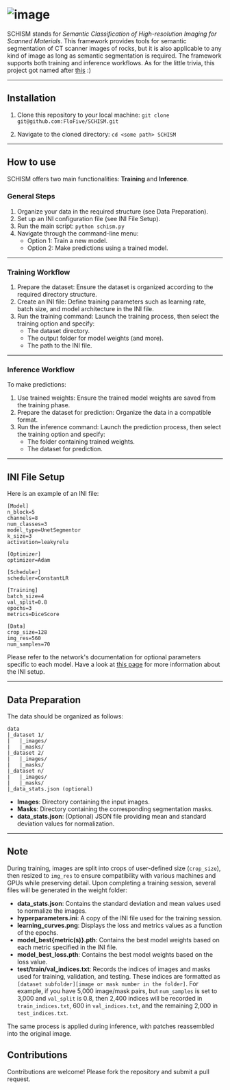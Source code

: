 # ![image](https://github.com/user-attachments/assets/22d60a8a-12a8-439b-bd12-636500ee28d0)
 

SCHISM stands for _Semantic Classification of High-resolution Imaging for Scanned Materials_. This framework provides tools for semantic segmentation of CT scanner images of rocks, but it is also applicable to any kind of image as long as semantic segmentation is required. The framework supports both training and inference workflows. As for the little trivia, this project got named after [this](https://www.youtube.com/watch?v=MM62wjLrgmA&ab_channel=TOOLVEVO) :) 

---
## Installation

1. Clone this repository to your local machine:
   ``` git clone git@github.com:FloFive/SCHISM.git ```

3. Navigate to the cloned directory:
   ``` cd <some path> SCHISM ```
   
---
## How to use

SCHISM offers two main functionalities: **Training** and **Inference**.

### General Steps
1. Organize your data in the required structure (see Data Preparation).
2. Set up an INI configuration file (see INI File Setup).
3. Run the main script:
   ``` python schism.py ```
4. Navigate through the command-line menu:
    - Option 1: Train a new model.
    - Option 2: Make predictions using a trained model.

---
### Training Workflow
1. Prepare the dataset: Ensure the dataset is organized according to the required directory structure.
2. Create an INI file: Define training parameters such as learning rate, batch size, and model architecture in the INI file.
3. Run the training command: Launch the training process, then select the training option and specify:
    - The dataset directory.
    - The output folder for model weights (and more).
    - The path to the INI file.

---
### Inference Workflow
To make predictions:
1. Use trained weights: Ensure the trained model weights are saved from the training phase.
2. Prepare the dataset for prediction: Organize the data in a compatible format.
3. Run the inference command: Launch the prediction process, then select the training option and specify:
    - The folder containing trained weights.
    - The dataset for prediction.

---
## INI File Setup

Here is an example of an INI file:

```
[Model]
n_block=5
channels=8
num_classes=3
model_type=UnetSegmentor
k_size=3
activation=leakyrelu
 
[Optimizer]
optimizer=Adam
 
[Scheduler]
scheduler=ConstantLR
 
[Training]
batch_size=4
val_split=0.8
epochs=3
metrics=DiceScore
 
[Data]
crop_size=128
img_res=560
num_samples=70
```

Please refer to the network's documentation for optional parameters specific to each model. Have a look at [this page](https://github.com/FloFive/SCHISM/blob/main/docs/ini.md) for more information about the INI setup.

---
## Data Preparation

The data should be organized as follows:

```
data
|_dataset 1/
|   |_images/
|   |_masks/
|_dataset 2/
|   |_images/
|   |_masks/
|_dataset n/
|   |_images/
|   |_masks/
|_data_stats.json (optional)
```

- **Images**: Directory containing the input images.
- **Masks**: Directory containing the corresponding segmentation masks.
- **data_stats.json**: (Optional) JSON file providing mean and standard deviation values for normalization.
 
---
## Note

During training, images are split into crops of user-defined size (`crop_size`), then resized to `img_res` to ensure compatibility with various machines and GPUs while preserving detail. Upon completing a training session, several files will be generated in the weight folder:

- **data_stats.json**: Contains the standard deviation and mean values used to normalize the images.
- **hyperparameters.ini**: A copy of the INI file used for the training session.
- **learning_curves.png**: Displays the loss and metrics values as a function of the epochs.
- **model_best{metric(s)}.pth**: Contains the best model weights based on each metric specified in the INI file.
- **model_best_loss.pth**: Contains the best model weights based on the loss value.
- **test/train/val_indices.txt**: Records the indices of images and masks used for training, validation, and testing. These indices are formatted as `[dataset subfolder][image or mask number in the folder]`. For example, if you have 5,000 image/mask pairs, but `num_samples` is set to 3,000 and `val_split` is 0.8, then 2,400 indices will be recorded in `train_indices.txt`, 600 in `val_indices.txt`, and the remaining 2,000 in `test_indices.txt`.

The same process is applied during inference, with patches reassembled into the original image.


## Contributions
Contributions are welcome! Please fork the repository and submit a pull request.
